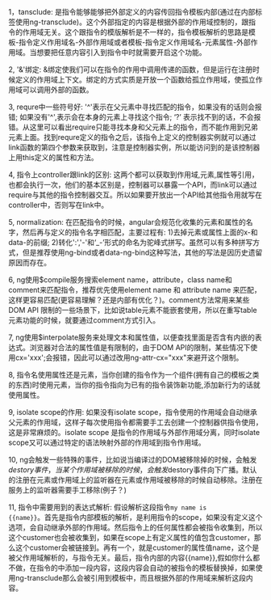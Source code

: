 1，tansclude: 是指令能够能够把外部定义的内容传回指令模板内部(通过在内部标签使用ng-transclude)。这个外部指定的内容是根据外部的作用域控制的，跟指令的作用域无关。这个跟指令的模版解析是不一样的，指令模板解析的思路是模板-指令定义作用域名-外部作用域或者模板-指令定义作用域名-元素属性-外部作用域。当想要把任意内容引入到指令中时就需要开启这个功能。

2, '&'绑定: &绑定使我们可以在指令的作用中调用传递的函数，但是运行在注册时候定义的作用域上下文。绑定的方式实质是开放一个函数给孤立作用域，使孤立作用域可以调用外部的函数。 

3, requre中一些符号好: '^'表示在父元素中寻找匹配的指令，如果没有的话则会报错; 如果没有'^',表示会在本身的元素上寻找这个指令; ‘?’ 表示找不到的话，不会报错。从这里可以看出require只能寻找本身和父元素上的指令，而不能作用到兄弟元素上面。找到requre定义的指令之后，该指令上定义的控制器实例就可以通过link函数的第四个参数来获取到，注意是控制器实例，所以能访问到的是该控制器上用this定义的属性和方法。

4, 指令上controller跟link的区别: 这两个都可以获取到作用域,元素,属性等引用，也都会执行一次，他们的基本区别是，控制器可以暴露一个API，而link可以通过require与其他的指令控制器交互。所以如果要开放出一个API给其他指令用就写在controller中，否则写在link中。

5, normalization: 在匹配指令的时候，angular会规范化收集的元素和属性的名字，然后再与定义的指令名字相匹配，主要过程有: 1)去掉元素或属性上面的x-和data-的前缀; 2)转化':','-'和‘_-’形式的命名为驼峰式拼写。虽然可以有多种拼写方式，但是推荐使用ng-bind或者data-ng-bind这种写法，其他的写法是因历史遗留原因而存在。

6, ng使用$compile服务搜索element name，attribute，class name和comment来匹配指令，推荐优先使用element name 和 attribute name 来匹配，这样更容易匹配(更容易理解？还是内部有优化？)。comment方法常用来某些DOM API 限制的一些场景下，比如说table元素不能嵌套使用，所以在重写table元素功能的时候，就要通过comment方式引入。

7, ng使用$interpolate服务来处理文本和属性值，以便查找里面是否含有内嵌的表达式。浏览器对合法的属性值是有限制的，由于DOM API的限制，某些情况下使用cx='xxx';会报错，因此可以通过改用ng-attr-cx="xxx"来避开这个限制。

8, 指令名使用属性还是元素，当你创建的指令作为一个组件(拥有自己的模板之类的东西)时使用元素，当你的指令指向为已有的指令装饰新功能,添加新行为的话就使用属性。

9, isolate scope的作用: 如果没有isolate scope，指令使用的作用域会自动继承父元素的作用域，这样子每次使用指令都需要手工去创建一个控制器供指令使用， 这是非常麻烦的。isolate scope 是指令的作用域与外部作用域分离，同时isolate scope又可以通过特定的语法映射外部的作用域到指令作用域。

10, ng会触发一些特殊的事件，比如说当编译过的DOM被移除掉的时候，会触发$destory事件，当某个作用域被移除的时候，会触发$destory事件向下广播。默认的注册在元素或作用域上的监听器在元素或作用域被移除的时候自动移除。注册在服务上的监听器需要手工移除(例子？)

11, 指令中需要用到的表达式解析: 假设解析这段指令<code><my customer="name">my name is {{name}}</my></code>。首先是指令内部模板的解析，是利用指令的scope，如果没有定义这个选项，会自动继承外部的作用域。然后指令上的任何属性都会被指令收集到，所以这个customer也会被收集到，如果在scope上有定义属性的值包含customer，那么这个customer会被链接到。再有一个，就是customer的属性值name，这个是被父作用域解析的，与指令无关。最后，指令内部的内容{{name}},假如你什么都不做，在指令的中添加一段内容，这段内容会自动的被指令的模板替换掉，如果使用ng-transclude那么会被引用到模板中，而且根据外部的作用域来解析这段内容。